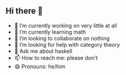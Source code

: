 ## Hi there 👋

- 🔭 I’m currently working on very little at all
- 🌱 I’m currently learning math
- 👯 I’m looking to collaborate on nothing
- 🤔 I’m looking for help with category theory
- 💬 Ask me about haskell
- 📫 How to reach me: please don't
- 😄 Pronouns: he/him
